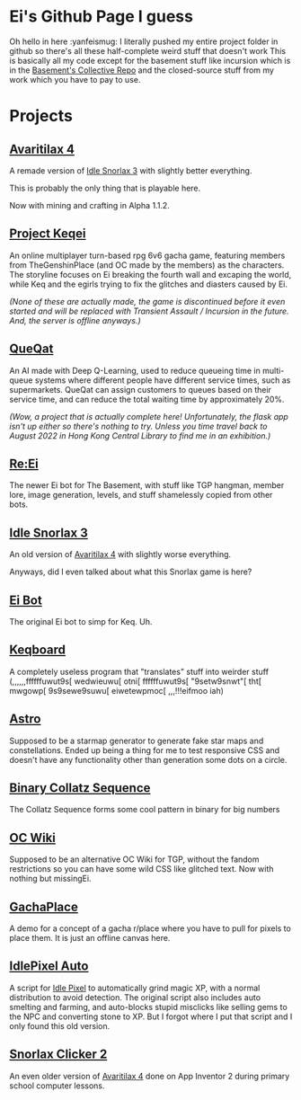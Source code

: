 # Ei's Github Page I guess

Oh hello in here :yanfeismug:
I literally pushed my entire project folder in github so there's all these half-complete weird stuff that doesn't work
This is basically all my code except for the basement stuff like incursion which is in the [Basement's Collective Repo](https://github.com/Mewtwo2387/basement) and the closed-source stuff from my work which you have to pay to use.


# Projects

## [Avaritilax 4](https://mewtwo2387.github.io/Avaritilax/)
A remade version of [Idle Snorlax 3](https://mewtwo2387.github.io/SC3/) with slightly better everything.

This is probably the only thing that is playable here.

Now with mining and crafting in Alpha 1.1.2.

## [Project Keqei](https://mewtwo2387.github.io/Project%20Keqei/)
An online multiplayer turn-based rpg 6v6 gacha game, featuring members from TheGenshinPlace (and OC made by the members) as the characters. The storyline focuses on Ei breaking the fourth wall and excaping the world, while Keq and the egirls trying to fix the glitches and diasters caused by Ei.

*(None of these are actually made, the game is discontinued before it even started and will be replaced with Transient Assault / Incursion in the future. And, the server is offline anyways.)*

## [QueQat](https://mewtwo2387.github.io/QueQat)
An AI made with Deep Q-Learning, used to reduce queueing time in multi-queue systems where different people have different service times, such as supermarkets. QueQat can assign customers to queues based on their service time, and can reduce the total waiting time by approximately 20%.

*(Wow, a project that is actually complete here! Unfortunately, the flask app isn't up either so there's nothing to try. Unless you time travel back to August 2022 in Hong Kong Central Library to find me in an exhibition.)*

## [Re:Ei](https://github.com/Mewtwo2387/mewtwo2387.github.io/tree/main/Ei2)
The newer Ei bot for The Basement, with stuff like TGP hangman, member lore, image generation, levels, and stuff shamelessly copied from other bots.

## [Idle Snorlax 3](https://mewtwo2387.github.io/SC3/)
An old version of [Avaritilax 4](https://mewtwo2387.github.io/Avaritilax/) with slightly worse everything.

Anyways, did I even talked about what this Snorlax game is here?


## [Ei Bot](https://github.com/Mewtwo2387/mewtwo2387.github.io/tree/main/Ei)
The original Ei bot to simp for Keq. Uh.

## [Keqboard](https://mewtwo2387.github.io/Keqboard/)
A completely useless program that "translates" stuff into weirder stuff (,,,,,,ffffffuwut9s[ wedwieuwu[ otni[ ffffffuwut9s[ "9setw9snwt"[ tht[ mwgowp[ 9s9sewe9suwu[ eiwetewpmoc[ ,,,!!!eifmoo iah)

## [Astro](https://mewtwo2387.github.io/Astro/)
Supposed to be a starmap generator to generate fake star maps and constellations. Ended up being a thing for me to test responsive CSS and doesn't have any functionality other than generation some dots on a circle.

## [Binary Collatz Sequence](https://mewtwo2387.github.io/Collatz/)
The Collatz Sequence forms some cool pattern in binary for big numbers

## [OC Wiki](https://mewtwo2387.github.io/OC/)
Supposed to be an alternative OC Wiki for TGP, without the fandom restrictions so you can have some wild CSS like glitched text. Now with nothing but missingEi.

## [GachaPlace](https://mewtwo2387.github.io/GachaPlace/aaa.html)
A demo for a concept of a gacha r/place where you have to pull for pixels to place them. It is just an offline canvas here.

## [IdlePixel Auto](https://github.com/Mewtwo2387/mewtwo2387.github.io/blob/main/IdlePixel%20Auto/idp.js)
A script for [Idle Pixel](https://idle-pixel.com) to automatically grind magic XP, with a normal distribution to avoid detection. The original script also includes auto smelting and farming, and auto-blocks stupid misclicks like selling gems to the NPC and converting stone to XP. But I forgot where I put that script and I only found this old version.

## [Snorlax Clicker 2](https://github.com/Mewtwo2387/mewtwo2387.github.io/blob/main/SC2.apk)
An even older version of [Avaritilax 4](https://mewtwo2387.github.io/Avaritilax/) done on App Inventor 2 during primary school computer lessons.







